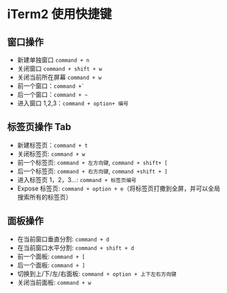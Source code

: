 # iTerm2 使用快捷键

## 窗口操作

- 新建单独窗口 `command + n`
- 关闭窗口 `command + shift + w`
- 关闭当前所在屏幕 `command + w`
- 前一个窗口：`` command +` ``
- 后一个窗口：`command + ~`
- 进入窗口 1,2,3：`command + option+ 编号`

## 标签页操作 Tab

- 新建标签页：`command + t`
- 关闭标签页: `command + w`
- 前一个标签页: `command + 左方向键`, `command + shift+ [`
- 后一个标签页: `command + 右方向键`, `command +shift + ]`
- 进入标签页 1，2，3…: `command + 标签页编号`
- Expose 标签页: `command + option + e`（将标签页打撒到全屏，并可以全局搜索所有的标签页）

## 面板操作

- 在当前窗口垂直分割: `command + d`
- 在当前窗口水平分割: `command + shift + d`
- 前一个面板: `command + [`
- 后一个面板: `command + ]`
- 切换到上/下/左/右面板: `command + option + 上下左右方向键`
- 关闭当前面板: `command + w`
